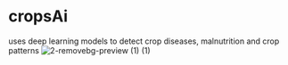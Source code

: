 # cropsAi
uses deep learning models to detect crop diseases, malnutrition and crop patterns
![2-removebg-preview (1) (1)](https://github.com/jprrrr/cropsAi/assets/134877254/b05657a1-ebf1-46be-be5a-8473859a562e)

